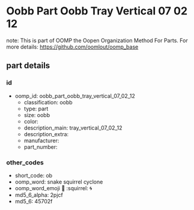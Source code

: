 # Oobb Part Oobb Tray Vertical 07 02 12  

note: This is part of OOMP the Oopen Organization Method For Parts. For more details: https://github.com/oomlout/oomp_base

##  part details





### id
* oomp_id: oobb_part_oobb_tray_vertical_07_02_12
  * classification: oobb
  * type: part
  * size: oobb
  * color: 
  * description_main: tray_vertical_07_02_12
  * description_extra: 
  * manufacturer: 
  * part_number: 

### other_codes
* short_code: ob
* oomp_word: snake squirrel cyclone
* oomp_word_emoji :snake: :squirrel: :cyclone:
* md5_6_alpha: 2pjcf
* md5_6: 45702f